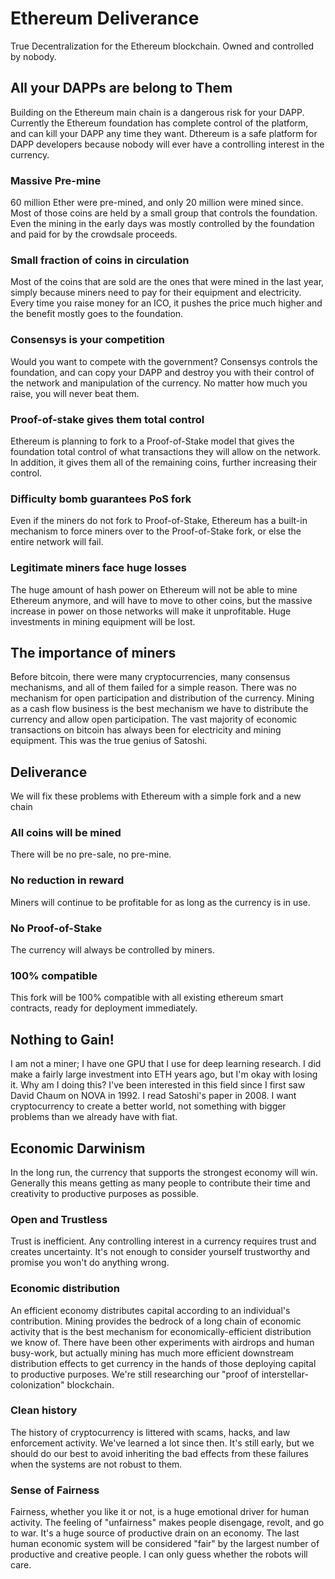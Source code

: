 # Ethereum Deliverance
True Decentralization for the Ethereum blockchain. Owned and controlled by nobody.

## All your DAPPs are belong to Them
Building on the Ethereum main chain is a dangerous risk for your DAPP. Currently the Ethereum foundation has complete control of the platform, and can kill your DAPP any time they want. Dthereum is a safe platform for DAPP developers because nobody will ever have a controlling interest in the currency.

### Massive Pre-mine
60 million Ether were pre-mined, and only 20 million were mined since. Most of those coins are held by a small group that controls the foundation. Even the mining in the early days was mostly controlled by the foundation and paid for by the crowdsale proceeds.

### Small fraction of coins in circulation
Most of the coins that are sold are the ones that were mined in the last year, simply because miners need to pay for their equipment and electricity. Every time you raise money for an ICO, it pushes the price much higher and the benefit mostly goes to the foundation.

### Consensys is your competition
Would you want to compete with the government? Consensys controls the foundation, and can copy your DAPP and destroy you with their control of the network and manipulation of the currency. No matter how much you raise, you will never beat them.

### Proof-of-stake gives them total control
Ethereum is planning to fork to a Proof-of-Stake model that gives the foundation total control of what transactions they will allow on the network. In addition, it gives them all of the remaining coins, further increasing their control.

### Difficulty bomb guarantees PoS fork
Even if the miners do not fork to Proof-of-Stake, Ethereum has a built-in mechanism to force miners over to the Proof-of-Stake fork, or else the entire network will fail.

### Legitimate miners face huge losses
The huge amount of hash power on Ethereum will not be able to mine Ethereum anymore, and will have to move to other coins, but the massive increase in power on those networks will make it unprofitable. Huge investments in mining equipment will be lost.

## The importance of miners
Before bitcoin, there were many cryptocurrencies, many consensus mechanisms, and all of them failed for a simple reason. There was no mechanism for open participation and distribution of the currency. Mining as a cash flow business is the best mechanism we have to distribute the currency and allow open participation. The vast majority of economic transactions on bitcoin has always been for electricity and mining equipment. This was the true genius of Satoshi. 

## Deliverance
We will fix these problems with Ethereum with a simple fork and a new chain

### All coins will be mined
There will be no pre-sale, no pre-mine.

### No reduction in reward
Miners will continue to be profitable for as long as the currency is in use.

### No Proof-of-Stake
The currency will always be controlled by miners. 

### 100% compatible
This fork will be 100% compatible with all existing ethereum smart contracts, ready for deployment immediately.

## Nothing to Gain!
I am not a miner; I have one GPU that I use for deep learning research. I did make a fairly large investment into ETH years ago, but I'm okay with losing it. Why am I doing this? I've been interested in this field since I first saw David Chaum on NOVA in 1992. I read Satoshi's paper in 2008. I want cryptocurrency to create a better world, not something with bigger problems than we already have with fiat.

## Economic Darwinism
In the long run, the currency that supports the strongest economy will win. Generally this means getting as many people to contribute their time and creativity to productive purposes as possible. 

### Open and Trustless
Trust is inefficient. Any controlling interest in a currency requires trust and creates uncertainty. It's not enough to consider yourself trustworthy and promise you won't do anything wrong. 

### Economic distribution
An efficient economy distributes capital according to an individual's contribution. Mining provides the bedrock of a long chain of economic activity that is the best mechanism for economically-efficient distribution we know of. There have been other experiments with airdrops and human busy-work, but actually mining has much more efficient downstream distribution effects to get currency in the hands of those deploying capital to productive purposes. We're still researching our "proof of interstellar-colonization" blockchain.

### Clean history
The history of cryptocurrency is littered with scams, hacks, and law enforcement activity. We've learned a lot since then. It's still early, but we should do our best to avoid inheriting the bad effects from these failures when the systems are not robust to them.

### Sense of Fairness
Fairness, whether you like it or not, is a huge emotional driver for human activity. The feeling of "unfairness" makes people disengage, revolt, and go to war. It's a huge source of productive drain on an economy. The last human economic system will be considered "fair" by the largest number of productive and creative people. I can only guess whether the robots will care.

